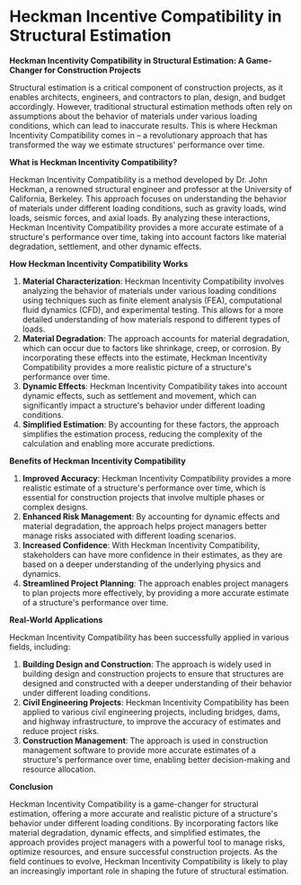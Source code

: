 # Heckman Incentive Compatibility in Structural Estimation

**Heckman Incentivity Compatibility in Structural Estimation: A Game-Changer for Construction Projects**

Structural estimation is a critical component of construction projects, as it enables architects, engineers, and contractors to plan, design, and budget accordingly. However, traditional structural estimation methods often rely on assumptions about the behavior of materials under various loading conditions, which can lead to inaccurate results. This is where Heckman Incentivity Compatibility comes in – a revolutionary approach that has transformed the way we estimate structures' performance over time.

**What is Heckman Incentivity Compatibility?**

Heckman Incentivity Compatibility is a method developed by Dr. John Heckman, a renowned structural engineer and professor at the University of California, Berkeley. This approach focuses on understanding the behavior of materials under different loading conditions, such as gravity loads, wind loads, seismic forces, and axial loads. By analyzing these interactions, Heckman Incentivity Compatibility provides a more accurate estimate of a structure's performance over time, taking into account factors like material degradation, settlement, and other dynamic effects.

**How Heckman Incentivity Compatibility Works**

1. **Material Characterization**: Heckman Incentivity Compatibility involves analyzing the behavior of materials under various loading conditions using techniques such as finite element analysis (FEA), computational fluid dynamics (CFD), and experimental testing. This allows for a more detailed understanding of how materials respond to different types of loads.
2. **Material Degradation**: The approach accounts for material degradation, which can occur due to factors like shrinkage, creep, or corrosion. By incorporating these effects into the estimate, Heckman Incentivity Compatibility provides a more realistic picture of a structure's performance over time.
3. **Dynamic Effects**: Heckman Incentivity Compatibility takes into account dynamic effects, such as settlement and movement, which can significantly impact a structure's behavior under different loading conditions.
4. **Simplified Estimation**: By accounting for these factors, the approach simplifies the estimation process, reducing the complexity of the calculation and enabling more accurate predictions.

**Benefits of Heckman Incentivity Compatibility**

1. **Improved Accuracy**: Heckman Incentivity Compatibility provides a more realistic estimate of a structure's performance over time, which is essential for construction projects that involve multiple phases or complex designs.
2. **Enhanced Risk Management**: By accounting for dynamic effects and material degradation, the approach helps project managers better manage risks associated with different loading scenarios.
3. **Increased Confidence**: With Heckman Incentivity Compatibility, stakeholders can have more confidence in their estimates, as they are based on a deeper understanding of the underlying physics and dynamics.
4. **Streamlined Project Planning**: The approach enables project managers to plan projects more effectively, by providing a more accurate estimate of a structure's performance over time.

**Real-World Applications**

Heckman Incentivity Compatibility has been successfully applied in various fields, including:

1. **Building Design and Construction**: The approach is widely used in building design and construction projects to ensure that structures are designed and constructed with a deeper understanding of their behavior under different loading conditions.
2. **Civil Engineering Projects**: Heckman Incentivity Compatibility has been applied to various civil engineering projects, including bridges, dams, and highway infrastructure, to improve the accuracy of estimates and reduce project risks.
3. **Construction Management**: The approach is used in construction management software to provide more accurate estimates of a structure's performance over time, enabling better decision-making and resource allocation.

**Conclusion**

Heckman Incentivity Compatibility is a game-changer for structural estimation, offering a more accurate and realistic picture of a structure's behavior under different loading conditions. By incorporating factors like material degradation, dynamic effects, and simplified estimates, the approach provides project managers with a powerful tool to manage risks, optimize resources, and ensure successful construction projects. As the field continues to evolve, Heckman Incentivity Compatibility is likely to play an increasingly important role in shaping the future of structural estimation.
